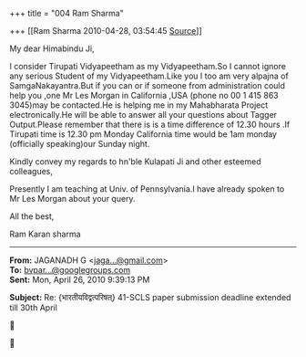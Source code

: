 +++
title = "004 Ram Sharma"

+++
[[Ram Sharma	2010-04-28, 03:54:45 [Source](https://groups.google.com/g/bvparishat/c/aJA1ryBdI68)]]



My dear Himabindu Ji,

 I consider Tirupati Vidyapeetham as my Vidyapeetham.So I cannot ignore any serious Student of my Vidyapeetham.Like you I too am
very alpajna of SamgaNakayantra.But if you can or if someone from administration could help you ,one Mr Les Morgan in California ,USA (phone no 00 1 415 863 3045)may be contacted.He is helping me in my Mahabharata Project electronically.He will be able to answer all your questions about Tagger Output.Please remember that there is is a time difference of 12.30 hours .If Tirupati time is 12.30 pm Monday
California time would be 1am monday (officially speaking)our Sunday night.

 Kindly convey my regards to hn'ble Kulapati Ji and other esteemed colleagues,

 Presently I am teaching at Univ. of Pennsylvania.I have already spoken to Mr Les Morgan about your query.

 All the best,

 Ram Karan sharma  

  

------------------------------------------------------------------------

**From:** JAGANADH G \<[jaga...@gmail.com]()\>  
**To:** [bvpar...@googlegroups.com]()  
**Sent:** Mon, April 26, 2010 9:39:13 PM

  
**Subject:** Re: {भारतीयविद्वत्परिषत्} 41-SCLS paper submission deadline extended till 30th April  





